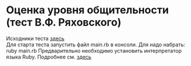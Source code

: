 # Оценка уровня общительности (тест В.Ф. Ряховского)
Исходники теста [здесь](http://psylist.net/praktikum/00003.htm)  
Для старта теста запустить файл main.rb в консоли. Для надо набрать:  
    ruby main.rb
Предварительно необходимо установить интерпретатор языка Ruby. Подробнее см. [здесь](http://goodprogrammer.ru/rails-winter-18/lessons/02-setup-ruby "Хороший программист")
